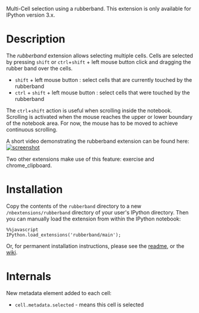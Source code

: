 Multi-Cell selection using a rubberband. This extension is only available for IPython version 3.x.


Description
===========

The *rubberband* extension allows selecting multiple cells. Cells are selected by pressing `shift` or `ctrl`+`shift` + left mouse button click and dragging the rubber band over the cells.

* `shift` + left mouse button : select cells that are currently touched by the rubberband
* `ctrl` + `shift` + left mouse button : select cells that were touched by the rubberband

The `ctrl`+`shift` action is useful when scrolling inside the notebook. Scrolling is activated when the mouse reaches the upper or lower boundary of the notebook area. For now, the mouse has to be moved to achieve continuous scrolling.

A short video demonstrating the rubberband extension can be found here:
[![screenshot](https://cloud.githubusercontent.com/assets/2445216/4668769/b6dd5b72-5567-11e4-9b55-558da6da027c.jpg)](http://youtu.be/TOPfWhqa3oI)


Two other extensions make use of this feature: exercise and chrome_clipboard.


Installation
============

Copy the contents of the `rubberband` directory to a new `/nbextensions/rubberband` directory of your user's IPython directory.
Then you can manually load the extension from within the IPython notebook:

```jupyter
%%javascript
IPython.load_extensions('rubberband/main');
```

Or, for permanent installation instructions, please see the [readme](../../README.md),
or the [wiki](https://github.com/ipython-contrib/IPython-notebook-extensions/wiki).


Internals
=========

New metadata element added to each cell:
* `cell.metadata.selected` - means this cell is selected

